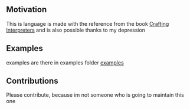 ## Motivation
This is language is made with the reference from the book  [Crafting Interpreters](https://www.craftinginterpreters.com/) and is also possible thanks to my depression

## Examples 
examples are there in examples folder [examples](https://github.com/UwUeeb/depressed-lang/tree/master/examples)

## Contributions
Please contribute, because im not someone who is going to maintain this one
